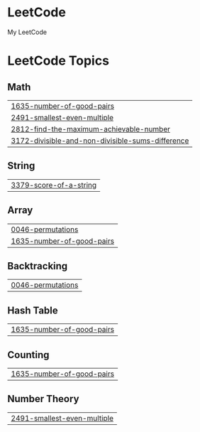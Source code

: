 # LeetCode
My LeetCode

<!---LeetCode Topics Start-->
# LeetCode Topics
## Math
|  |
| ------- |
| [1635-number-of-good-pairs](https://github.com/GuiRodri06/LeetCode/tree/master/1635-number-of-good-pairs) |
| [2491-smallest-even-multiple](https://github.com/GuiRodri06/LeetCode/tree/master/2491-smallest-even-multiple) |
| [2812-find-the-maximum-achievable-number](https://github.com/GuiRodri06/LeetCode/tree/master/2812-find-the-maximum-achievable-number) |
| [3172-divisible-and-non-divisible-sums-difference](https://github.com/GuiRodri06/LeetCode/tree/master/3172-divisible-and-non-divisible-sums-difference) |
## String
|  |
| ------- |
| [3379-score-of-a-string](https://github.com/GuiRodri06/LeetCode/tree/master/3379-score-of-a-string) |
## Array
|  |
| ------- |
| [0046-permutations](https://github.com/GuiRodri06/LeetCode/tree/master/0046-permutations) |
| [1635-number-of-good-pairs](https://github.com/GuiRodri06/LeetCode/tree/master/1635-number-of-good-pairs) |
## Backtracking
|  |
| ------- |
| [0046-permutations](https://github.com/GuiRodri06/LeetCode/tree/master/0046-permutations) |
## Hash Table
|  |
| ------- |
| [1635-number-of-good-pairs](https://github.com/GuiRodri06/LeetCode/tree/master/1635-number-of-good-pairs) |
## Counting
|  |
| ------- |
| [1635-number-of-good-pairs](https://github.com/GuiRodri06/LeetCode/tree/master/1635-number-of-good-pairs) |
## Number Theory
|  |
| ------- |
| [2491-smallest-even-multiple](https://github.com/GuiRodri06/LeetCode/tree/master/2491-smallest-even-multiple) |
<!---LeetCode Topics End-->